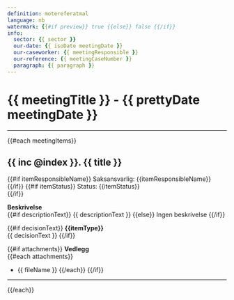 ```yaml
---
definition: motereferatmal
language: nb
watermark: {{#if preview}} true {{else}} false {{/if}}
info:
  sector: {{ sector }}
  our-date: {{ isoDate meetingDate }}
  our-caseworker: {{ meetingResponsible }}
  our-reference: {{ meetingCaseNumber }}
  paragraph: {{ paragraph }}
---
```


# {{ meetingTitle }} - {{ prettyDate meetingDate }}
---
{{#each meetingItems}}
## {{ inc @index }}. {{ title }}
{{#if itemResponsibleName}}
Saksansvarlig: {{itemResponsibleName}}<br>
{{/if}}
{{#if itemStatus}}
Status: {{itemStatus}}<br>
{{/if}}

**Beskrivelse**<br>
{{#if descriptionText}}
{{ descriptionText }}
{{else}}
Ingen beskrivelse
{{/if}}

{{#if decisionText}}
**{{itemType}}**<br>
{{ decisionText }}
{{/if}}

{{#if attachments}}
**Vedlegg**<br>
{{#each attachments}}
- {{ fileName }}
{{/each}}
{{/if}}
---
{{/each}}
